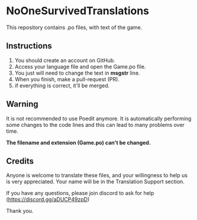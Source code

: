 # NoOneSurvivedTranslations
This repository contains .po  files, with text of the game.

## Instructions
1) You should create an account on GitHub.
2) Access your language file and open the Game.po file.
3) You just will need to change the text in **msgstr** line.
4) When you finish, make a pull-request (PR).
5) if everything is correct, it'll be merged.

## Warning
It is not recommended to use Poedit anymore. It is automatically performing some changes to the code lines 
and this can lead to many problems over time.

**The filename and extension (Game.po) can't be changed.**

## Credits
Anyone is welcome to translate these files, and your willingness to help us is very appreciated.
Your name will be in the Translation Support section.

If you have any questions, please join discord to ask for help (https://discord.gg/aDUCP49zpD)

Thank you.
